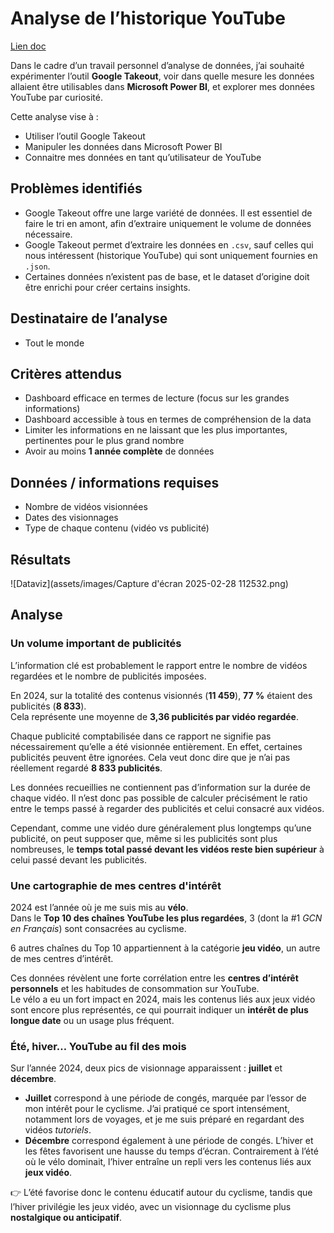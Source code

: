 # Analyse de l’historique YouTube

[Lien doc](#)

Dans le cadre d’un travail personnel d’analyse de données, j’ai souhaité expérimenter l’outil **Google Takeout**, voir dans quelle mesure les données allaient être utilisables dans **Microsoft Power BI**, et explorer mes données YouTube par curiosité.

Cette analyse vise à :

- Utiliser l’outil Google Takeout  
- Manipuler les données dans Microsoft Power BI  
- Connaitre mes données en tant qu’utilisateur de YouTube  


## Problèmes identifiés

- Google Takeout offre une large variété de données. Il est essentiel de faire le tri en amont, afin d’extraire uniquement le volume de données nécessaire.  
- Google Takeout permet d’extraire les données en `.csv`, sauf celles qui nous intéressent (historique YouTube) qui sont uniquement fournies en `.json`.  
- Certaines données n’existent pas de base, et le dataset d’origine doit être enrichi pour créer certains insights.  


## Destinataire de l’analyse

- Tout le monde  


## Critères attendus

- Dashboard efficace en termes de lecture (focus sur les grandes informations)  
- Dashboard accessible à tous en termes de compréhension de la data  
- Limiter les informations en ne laissant que les plus importantes, pertinentes pour le plus grand nombre  
- Avoir au moins **1 année complète** de données  


## Données / informations requises

- Nombre de vidéos visionnées  
- Dates des visionnages  
- Type de chaque contenu (vidéo vs publicité)  


## Résultats

![Dataviz](assets/images/Capture d'écran 2025-02-28 112532.png)

## Analyse

### Un volume important de publicités

L’information clé est probablement le rapport entre le nombre de vidéos regardées et le nombre de publicités imposées.  

En 2024, sur la totalité des contenus visionnés (**11 459**), **77 %** étaient des publicités (**8 833**).  
Cela représente une moyenne de **3,36 publicités par vidéo regardée**.  

Chaque publicité comptabilisée dans ce rapport ne signifie pas nécessairement qu’elle a été visionnée entièrement. En effet, certaines publicités peuvent être ignorées. Cela veut donc dire que je n’ai pas réellement regardé **8 833 publicités**.  

Les données recueillies ne contiennent pas d’information sur la durée de chaque vidéo. Il n’est donc pas possible de calculer précisément le ratio entre le temps passé à regarder des publicités et celui consacré aux vidéos.  

Cependant, comme une vidéo dure généralement plus longtemps qu’une publicité, on peut supposer que, même si les publicités sont plus nombreuses, le **temps total passé devant les vidéos reste bien supérieur** à celui passé devant les publicités.  


### Une cartographie de mes centres d'intérêt

2024 est l’année où je me suis mis au **vélo**.  
Dans le **Top 10 des chaînes YouTube les plus regardées**, 3 (dont la #1 *GCN en Français*) sont consacrées au cyclisme.  

6 autres chaînes du Top 10 appartiennent à la catégorie **jeu vidéo**, un autre de mes centres d’intérêt.  

Ces données révèlent une forte corrélation entre les **centres d’intérêt personnels** et les habitudes de consommation sur YouTube.  
Le vélo a eu un fort impact en 2024, mais les contenus liés aux jeux vidéo sont encore plus représentés, ce qui pourrait indiquer un **intérêt de plus longue date** ou un usage plus fréquent.  


### Été, hiver… YouTube au fil des mois

Sur l’année 2024, deux pics de visionnage apparaissent : **juillet** et **décembre**.  

- **Juillet** correspond à une période de congés, marquée par l’essor de mon intérêt pour le cyclisme. J’ai pratiqué ce sport intensément, notamment lors de voyages, et je me suis préparé en regardant des vidéos *tutoriels*.  
- **Décembre** correspond également à une période de congés. L’hiver et les fêtes favorisent une hausse du temps d’écran. Contrairement à l’été où le vélo dominait, l’hiver entraîne un repli vers les contenus liés aux **jeux vidéo**.  

👉 L’été favorise donc le contenu éducatif autour du cyclisme, tandis que l’hiver privilégie les jeux vidéo, avec un visionnage du cyclisme plus **nostalgique ou anticipatif**.  

